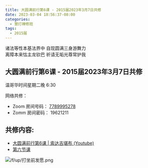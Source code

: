 ```yaml
---
title: 大圆满前行第6课 - 2015届2023年3月7日共修
date: 2023-03-04 18:56:37-08:00
categories:
  - 慧灯禅修班
tags:
  - 2015届
---
```

诸法等性本基法界中 自现圆满三身游舞力  
离障本来怙主龙钦巴 祈请无垢光尊常护我

## 大圆满前行第6课 - 2015届2023年3月7日共修

温哥华时间星期二晚 6:30 

网络共修：

- Zoom 房间号码： [7789995278](https://us02web.zoom.us/j/7789995278?pwd=VjZmbWJFY2k2K0E5RVB2cTNIQmhqUT09)
- Zomm 房间密码： 19621211

## 共修内容:

- [大圆满前行第6课 | 索达吉堪布 (Youtube)](https://www.youtube.com/watch?v=4pPLPIlO9ls&list=PLAnEIprIVklfWTKX6X1gI9eR_phiB8B4b&index=8)
- [第六节课](https://s3.ca-central-1.wasabisys.com/hddata/f.huidengchanxiu.net/refs/qxgs/qxgs-02wffs#第六节课)

![/f/up/打坐前发愿.png](/f/up/打坐前发愿.png)

